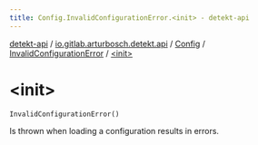 ```yaml
---
title: Config.InvalidConfigurationError.<init> - detekt-api
---
```


[detekt-api](../../../index.html) / [io.gitlab.arturbosch.detekt.api](../../index.html) / [Config](../index.html) / [InvalidConfigurationError](index.html) / [&lt;init&gt;](./-init-.html)

# &lt;init&gt;

`InvalidConfigurationError()`

Is thrown when loading a configuration results in errors.

